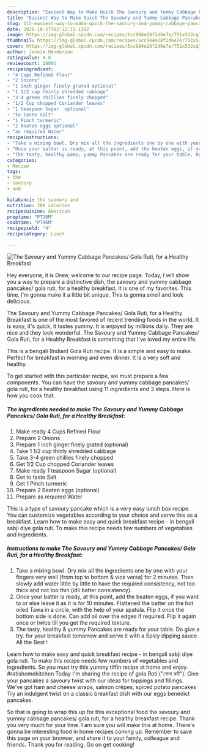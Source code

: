 ```yaml
---
description: "Easiest Way to Make Quick The Savoury and Yummy Cabbage Pancakes/ Gola Ruti, for a Healthy Breakfast"
title: "Easiest Way to Make Quick The Savoury and Yummy Cabbage Pancakes/ Gola Ruti, for a Healthy Breakfast"
slug: 115-easiest-way-to-make-quick-the-savoury-and-yummy-cabbage-pancakes-gola-ruti-for-a-healthy-breakfast
date: 2020-10-27T02:12:11.129Z
image: https://img-global.cpcdn.com/recipes/5cc984e28f2d6e7e/751x532cq70/the-savoury-and-yummy-cabbage-pancakes-gola-ruti-for-a-healthy-breakfast-recipe-main-photo.jpg
thumbnail: https://img-global.cpcdn.com/recipes/5cc984e28f2d6e7e/751x532cq70/the-savoury-and-yummy-cabbage-pancakes-gola-ruti-for-a-healthy-breakfast-recipe-main-photo.jpg
cover: https://img-global.cpcdn.com/recipes/5cc984e28f2d6e7e/751x532cq70/the-savoury-and-yummy-cabbage-pancakes-gola-ruti-for-a-healthy-breakfast-recipe-main-photo.jpg
author: Jennie Henderson
ratingvalue: 4.8
reviewcount: 18001
recipeingredient:
- "4 Cups Refined Flour"
- "2 Onions"
- "1 inch ginger finely grated optional"
- "1 1/2 cup thinly shredded cabbage"
- "3-4 green chillies finely chopped"
- "1/2 Cup chopped Coriander leaves"
- "1 teaspoon Sugar  optional"
- "to taste Salt"
- "1 Pinch turmeric"
- "2 Beaten eggs optional"
- "as required Water"
recipeinstructions:
- "Take a mixing bowl. Dry mix all the ingredients one by one with your fingers very well (from top to bottom &amp; vice versa) for 2 minutes. Then slowly add water little by little to have the required consistency, not too thick and not too thin (idli batter consistency)."
- "Once your batter is ready, at this point, add the beaten eggs, if you want to or else leave it as it is for 10 minutes. Flattened the batter on the hot oiled Tawa in a circle, with the help of your spatula. Flip it once the bottom side is done. Can add oil over the edges if required. Flip it again once or twice till you get the required texture."
- "The tasty, healthy &amp; yummy Pancakes are ready for your table. Do give a try. for your breakfast tomorrow and serve it with a Spicy dipping sauce All the Best !"
categories:
- Recipe
tags:
- the
- savoury
- and

katakunci: the savoury and 
nutrition: 208 calories
recipecuisine: American
preptime: "PT30M"
cooktime: "PT46M"
recipeyield: "4"
recipecategory: Lunch

---
```



![The Savoury and Yummy Cabbage Pancakes/ Gola Ruti, for a Healthy Breakfast](https://img-global.cpcdn.com/recipes/5cc984e28f2d6e7e/751x532cq70/the-savoury-and-yummy-cabbage-pancakes-gola-ruti-for-a-healthy-breakfast-recipe-main-photo.jpg)

Hey everyone, it is Drew, welcome to our recipe page. Today, I will show you a way to prepare a distinctive dish, the savoury and yummy cabbage pancakes/ gola ruti, for a healthy breakfast. It is one of my favorites. This time, I'm gonna make it a little bit unique. This is gonna smell and look delicious.

The Savoury and Yummy Cabbage Pancakes/ Gola Ruti, for a Healthy Breakfast is one of the most favored of recent trending foods in the world. It is easy, it's quick, it tastes yummy. It is enjoyed by millions daily. They are nice and they look wonderful. The Savoury and Yummy Cabbage Pancakes/ Gola Ruti, for a Healthy Breakfast is something that I've loved my entire life.

This is a bengali (Indian) Gola Ruti recipe. It is a simple and easy to make. Perfect for breakfast in morning and even dinner. It is a very soft and healthy.


To get started with this particular recipe, we must prepare a few components. You can have the savoury and yummy cabbage pancakes/ gola ruti, for a healthy breakfast using 11 ingredients and 3 steps. Here is how you cook that.

<!--inarticleads1-->

##### The ingredients needed to make The Savoury and Yummy Cabbage Pancakes/ Gola Ruti, for a Healthy Breakfast:

1. Make ready 4 Cups Refined Flour
1. Prepare 2 Onions
1. Prepare 1 inch ginger finely grated (optional)
1. Take 1 1/2 cup thinly shredded cabbage
1. Take 3-4 green chillies finely chopped
1. Get 1/2 Cup chopped Coriander leaves
1. Make ready 1 teaspoon Sugar  (optional)
1. Get to taste Salt
1. Get 1 Pinch turmeric
1. Prepare 2 Beaten eggs (optional)
1. Prepare as required Water


This is a type of savoury pancake which is a very easy lunch box recipe. You can customize vegetables according to your choice and serve this as a breakfast. Learn how to make easy and quick breakfast recipe - in bengali sabji diye gola ruti. To make this recipe needs few numbers of vegetables and ingredients. 

<!--inarticleads2-->

##### Instructions to make The Savoury and Yummy Cabbage Pancakes/ Gola Ruti, for a Healthy Breakfast:

1. Take a mixing bowl. Dry mix all the ingredients one by one with your fingers very well (from top to bottom &amp; vice versa) for 2 minutes. Then slowly add water little by little to have the required consistency, not too thick and not too thin (idli batter consistency).
1. Once your batter is ready, at this point, add the beaten eggs, if you want to or else leave it as it is for 10 minutes. Flattened the batter on the hot oiled Tawa in a circle, with the help of your spatula. Flip it once the bottom side is done. Can add oil over the edges if required. Flip it again once or twice till you get the required texture.
1. The tasty, healthy &amp; yummy Pancakes are ready for your table. Do give a try. for your breakfast tomorrow and serve it with a Spicy dipping sauce All the Best !


Learn how to make easy and quick breakfast recipe - in bengali sabji diye gola ruti. To make this recipe needs few numbers of vegetables and ingredients. So you must try this yummy tiffin recipe at home and enjoy. #ratishomekitchen Today I&#39;m sharing the recipe of gola Roti (&#34;গোলা রুটি&#34;). Give your pancakes a savoury twist with our ideas for toppings and fillings. We&#39;ve got ham and cheese wraps, salmon crêpes, spiced potato pancakes Try an indulgent twist on a classic breakfast dish with our eggs benedict pancakes. 

So that is going to wrap this up for this exceptional food the savoury and yummy cabbage pancakes/ gola ruti, for a healthy breakfast recipe. Thank you very much for your time. I am sure you will make this at home. There's gonna be interesting food in home recipes coming up. Remember to save this page on your browser, and share it to your family, colleague and friends. Thank you for reading. Go on get cooking!
